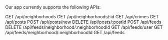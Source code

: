 Our app currently supports the following APIs:

GET /api/neighborhoods
GET /api/neighborhoods/:id
GET /api/crimes
GET /api/posts
POST /api/posts/new
DELETE /api/posts/:postId
POST /api/feeds
DELETE /api/feeds/neighborhood/:neighborhoodId
GET /api/feeds/user
GET /api/feeds/neighborhood/:neighborhoodId
GET /api/feeds